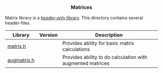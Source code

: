 <h3 align="center">Matrices</h3>


Matrix library is a [*header-only* library](https://github.com/nothings/stb#how-do-i-use-these-libraries). This directory contains several header-files.

|Library|Version|Description|
|-------|-------|-----------|
|[matrix.h](matrix.h)| |Provides ability for basic matrix calculations|
|[augmatrix.h](augmatrix.h)||Provides ability to do calculation with augmented matrices|
